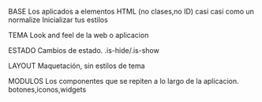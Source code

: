 BASE
    Los aplicados a elementos HTML (no clases,no ID)
    casi casi como un normalize
    Inicializar tus estilos

TEMA
    Look and feel de la web o aplicacion

ESTADO
    Cambios de estado. .is-hide/.is-show

LAYOUT
    Maquetación, sin estilos de tema

MODULOS
    Los componentes que se repiten a lo largo de la aplicacion.
    botones,iconos,widgets